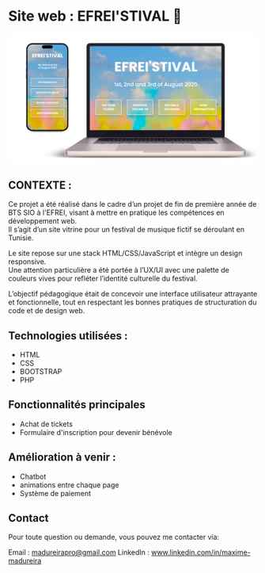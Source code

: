 # Site web : EFREI'STIVAL 🎵
<img src="./assets/img/design.png">

## CONTEXTE :


Ce projet a été réalisé dans le cadre d’un projet de fin de première année de BTS SIO à l'EFREI, visant à mettre en pratique les compétences en développement web.<br>
Il s’agit d’un site vitrine pour un festival de musique fictif se déroulant en Tunisie.

Le site repose sur une stack HTML/CSS/JavaScript et intègre un design responsive.
<br>
Une attention particulière a été portée à l’UX/UI avec une palette de couleurs vives pour refléter l’identité culturelle du festival.

L’objectif pédagogique était de concevoir une interface utilisateur attrayante et fonctionnelle, tout en respectant les bonnes pratiques de structuration du code et de design web.
 

## Technologies utilisées :

- HTML
- CSS
- BOOTSTRAP
- PHP


## Fonctionnalités principales

- Achat de tickets
- Formulaire d'inscription pour devenir bénévole


## Amélioration à venir :

- Chatbot
- animations entre chaque page
- Système de paiement


## Contact

Pour toute question ou demande, vous pouvez me contacter via:

Email : madureirapro@gmail.com
LinkedIn : www.linkedin.com/in/maxime-madureira
